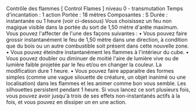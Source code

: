 Contrôle des flammes
[ Control Flames ]
niveau 0 - transmutation
Temps d'incantation : 1 action
Portée : 18 mètres
Composantes : S
Durée : instantanée ou 1 heure (voir ci-dessous)
Vous choisissez un feu non magique visible dans la portée du sort de 1,50 mètre d'arête maximum. Vous pouvez l'affecter de l'une des façons suivantes :
• Vous pouvez faire grossir instantanément le feu de 1,50 mètre dans une direction, à condition que du bois ou un autre combustible soit présent dans cette nouvelle zone.
• Vous pouvez éteindre instantanément les flammes à l'intérieur du cube.
• Vous pouvez doubler ou diminuer de moitié l'aire de lumière vive ou de lumière faible projetée par le feu et/ou en changer la couleur. La modification dure 1 heure.
• Vous pouvez faire apparaitre des formes simples (comme une vague silouette de créature, un objet inanimé ou une localisation) dans les flammes et les animer comme bon vous semble. Les silhouettes persistent pendant 1 heure.
Si vous lancez ce sort plusieurs fois, vous pouvez avoir jusqu'à trois de ses effets non-instantanés actifs à la fois, et vous pouvez en dissiper un en une action.